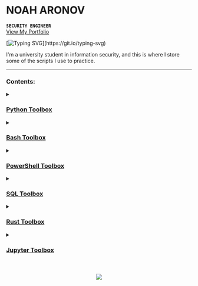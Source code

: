 # NOAH ARONOV

**`SECURITY ENGINEER`**
<br/><a href="https://linktr.ee/noahsec">View My Portfolio</a>


[![Typing SVG](https://readme-typing-svg.demolab.com?font=Exo+2&pause=1000&color=A81919&random=false&width=300&lines=Security+Engineering.;Security+Research.;Cloud+Security.;AI+Security.;Security+GRC.;Penetration+Testing.;Red+Teaming.)](https://git.io/typing-svg)

I'm a university student in information security, and this is where I store some of the scripts I use to practice.

---

### Contents:

<details>
 <summary><h3><a href="https://github.com/NoahAronov/python-toolbox"> Python Toolbox</a>
 </h3></summary>
	
- <a href="https://github.com/NoahAronov/python-toolbox"> Python Cryptography</a>
- <a href="https://github.com/NoahAronov/python-toolbox"> Python TCM Academy</a>

</details>

<details>
 <summary><h3><a href="https://github.com/NoahAronov/bash-toolbox"> Bash Toolbox</a>
 </h3></summary>
	
</details>

<details>
 <summary><h3><a href="https://github.com/NoahAronov/powershell-toolbox"> PowerShell Toolbox</a>
 </h3></summary>

</details>

<details>
 <summary><h3><a href="https://github.com/NoahAronov/sql-toolbox"> SQL Toolbox</a>
 </h3></summary>

</details>

<details>
 <summary><h3><a href="https://github.com/NoahAronov/rust-toolbox"> Rust Toolbox</a>
 </h3></summary>
	
</details>

<details>
 <summary><h3><a href="https://github.com/NoahAronov/jupyter-toolbox"> Jupyter Toolbox</a>
 </h3></summary>

</details>

#

<p align="center">
	<img src="https://i.giphy.com/media/v1.Y2lkPTc5MGI3NjExYTh3aWx5aDA5c2cwM2p1b2xvM3VkNXJkYWE1bTJtNXoxMWszODF5cCZlcD12MV9pbnRlcm5hbF9naWZfYnlfaWQmY3Q9Zw/1wwv6MnSsQwP6/giphy.gif" />
</p>
</div>
</p>
